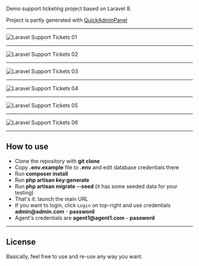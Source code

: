 Demo support ticketing project based on Laravel 8.

Project is partly generated with [QuickAdminPanel](https://2019.quickadminpanel.com)

---

![Laravel Support Tickets 01](https://laraveldaily.com/wp-content/uploads/2019/11/Screen-Shot-2019-11-15-at-6.11.07-PM.png)

---

![Laravel Support Tickets 02](https://laraveldaily.com/wp-content/uploads/2019/11/Screen-Shot-2019-11-15-at-6.11.34-PM.png)

---

![Laravel Support Tickets 03](https://laraveldaily.com/wp-content/uploads/2019/11/Screen-Shot-2019-11-15-at-6.11.48-PM.png)

---

![Laravel Support Tickets 04](https://laraveldaily.com/wp-content/uploads/2019/11/Screen-Shot-2019-11-15-at-6.12.10-PM.png)

---

![Laravel Support Tickets 05](https://laraveldaily.com/wp-content/uploads/2019/11/Screen-Shot-2019-11-15-at-6.12.33-PM.png)

---

![Laravel Support Tickets 06](https://laraveldaily.com/wp-content/uploads/2019/11/Screen-Shot-2019-11-15-at-6.17.59-PM.png)

---

## How to use

- Clone the repository with __git clone__
- Copy __.env.example__ file to __.env__ and edit database credentials there
- Run __composer install__
- Run __php artisan key:generate__
- Run __php artisan migrate --seed__ (it has some seeded data for your testing)
- That's it: launch the main URL 
- If you want to login, click `Login` on top-right and use credentials __admin@admin.com__ - __password__ 
- Agent's credentials are __agent1@agent1.com__ - __password__ 

---

## License

Basically, feel free to use and re-use any way you want.

